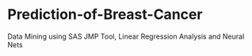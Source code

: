 # Prediction-of-Breast-Cancer
Data Mining using SAS JMP Tool, Linear Regression Analysis and Neural Nets  
